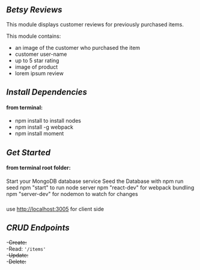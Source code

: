 ## **_Betsy Reviews_**

This module displays customer reviews for previously purchased items.

This module contains:
 * an image of the customer who purchased the item
 * customer user-name
 * up to 5 star rating
 * image of product
 * lorem ipsum review
 
 ## *_Install Dependencies_*
 
 #### from terminal:
 * npm install to install nodes
 * npm install -g webpack 
 * npm install moment
 
  
 ## *_Get Started_*
 
 #### from terminal root folder:
  Start your MongoDB database service
  Seed the Database with npm run seed
  npm "start" to run node server
  npm "react-dev" for webpack bundling
  npm "server-dev" for nodemon to watch for changes
  
  ###
  use <http://localhost:3005> for client side
  
  ## *_CRUD  Endpoints_* <br/>
  -~~Create:~~  <br/>
  -Read: ```'/items'```<br/>
  -~~Update:~~ <br/>
  -~~Delete:~~ <br/>
 
 
 